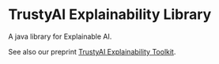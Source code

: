 # TrustyAI Explainability Library

A java library for Explainable AI.

See also our preprint [TrustyAI Explainability Toolkit](https://arxiv.org/abs/2104.12717).